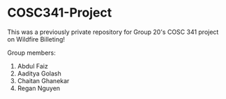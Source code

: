 # COSC341-Project
This was a previously private repository for Group 20's COSC 341 project on Wildfire Billeting!

Group members:

1. Abdul Faiz
2. Aaditya Golash
3. Chaitan Ghanekar
4. Regan Nguyen
